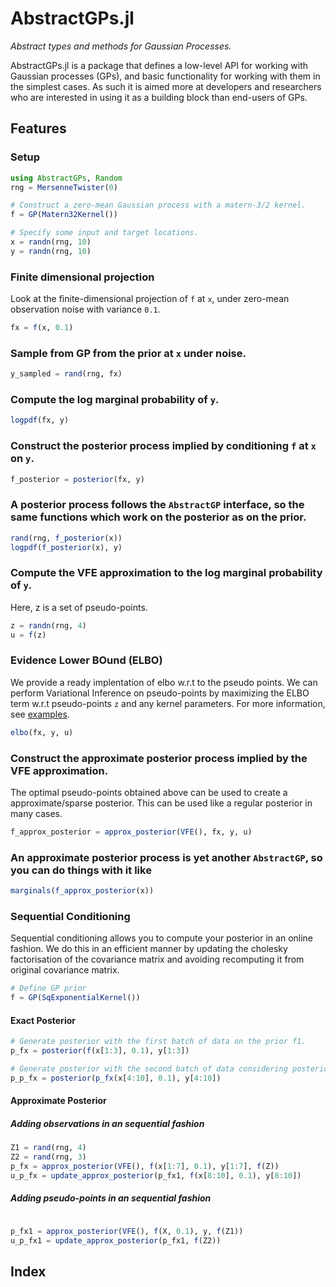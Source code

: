 # AbstractGPs.jl

*Abstract types and methods for Gaussian Processes.*

AbstractGPs.jl is a package that defines a low-level API for working with Gaussian processes (GPs), and basic functionality for working with them in the simplest cases. As such it is aimed more at developers and researchers who are interested in using it as a building block than end-users of GPs.

## Features

### Setup
```julia
using AbstractGPs, Random
rng = MersenneTwister(0)

# Construct a zero-mean Gaussian process with a matern-3/2 kernel.
f = GP(Matern32Kernel())

# Specify some input and target locations.
x = randn(rng, 10)
y = randn(rng, 10)
```

### Finite dimensional projection
Look at the finite-dimensional projection of `f` at `x`, under zero-mean observation noise with variance `0.1`.
```julia
fx = f(x, 0.1)
```

### Sample from GP from the prior at `x` under noise.
```julia
y_sampled = rand(rng, fx)
```

### Compute the log marginal probability of `y`.
```julia
logpdf(fx, y)
```

### Construct the posterior process implied by conditioning `f` at `x` on `y`.
```julia
f_posterior = posterior(fx, y)
```

### A posterior process follows the `AbstractGP` interface, so the same functions which work on the posterior as on the prior.

```julia
rand(rng, f_posterior(x))
logpdf(f_posterior(x), y)
```

### Compute the VFE approximation to the log marginal probability of `y`.
Here, z is a set of pseudo-points. 
```julia
z = randn(rng, 4)
u = f(z)
```

### Evidence Lower BOund (ELBO)
We provide a ready implentation of elbo w.r.t to the pseudo points. We can perform Variational Inference on pseudo-points by maximizing the ELBO term w.r.t pseudo-points `z` and any kernel parameters. For more information, see [examples](https://github.com/JuliaGaussianProcesses/AbstractGPs.jl/tree/master/examples). 
```julia
elbo(fx, y, u)
```

### Construct the approximate posterior process implied by the VFE approximation.
The optimal pseudo-points obtained above can be used to create a approximate/sparse posterior. This can be used like a regular posterior in many cases.
```julia
f_approx_posterior = approx_posterior(VFE(), fx, y, u)
```

### An approximate posterior process is yet another `AbstractGP`, so you can do things with it like
```julia
marginals(f_approx_posterior(x))
```

### Sequential Conditioning 
Sequential conditioning allows you to compute your posterior in an online fashion. We do this in an efficient manner by updating the cholesky factorisation of the covariance matrix and avoiding recomputing it from original covariance matrix.

```julia
# Define GP prior
f = GP(SqExponentialKernel())
```

#### Exact Posterior
```julia
# Generate posterior with the first batch of data on the prior f1.
p_fx = posterior(f(x[1:3], 0.1), y[1:3])

# Generate posterior with the second batch of data considering posterior p_fx1 as the prior.
p_p_fx = posterior(p_fx(x[4:10], 0.1), y[4:10])
```

#### Approximate Posterior
##### Adding observations in an sequential fashion
```julia
Z1 = rand(rng, 4)
Z2 = rand(rng, 3)
p_fx = approx_posterior(VFE(), f(x[1:7], 0.1), y[1:7], f(Z))
u_p_fx = update_approx_posterior(p_fx1, f(x[8:10], 0.1), y[8:10])
```
##### Adding pseudo-points in an sequential fashion
```julia

p_fx1 = approx_posterior(VFE(), f(X, 0.1), y, f(Z1))
u_p_fx1 = update_approx_posterior(p_fx1, f(Z2))
```

## Index
```@index
```


